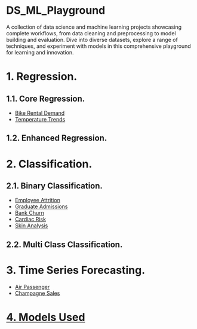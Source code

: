 # DS_ML_Playground
A collection of data science and machine learning projects showcasing complete workflows, from data cleaning and 
preprocessing to model building and evaluation. Dive into diverse datasets, explore a range of techniques, and 
experiment with models in this comprehensive playground for learning and innovation.

# 1. Regression.
## 1.1. Core Regression.
- [Bike Rental Demand](a.%20Overview/Bike%20Rental%20Demand.md)
- [Temperature Trends](a.%20Overview/Temperature%20Trends.md)

## 1.2. Enhanced Regression.

# 2. Classification.
## 2.1. Binary Classification.
- [Employee Attrition](a.%20Overview/Employee%20Attrition.md)
- [Graduate Admissions](a.%20Overview/Graduate%20Admissions.md)
- [Bank Churn](a.%20Overview/Bank%20Churn.md)
- [Cardiac Risk](a.%20Overview/Cardiac%20Risk.md)
- [Skin Analysis](a.%20Overview/Skin%20Analysis.md)

## 2.2. Multi Class Classification.

# 3. Time Series Forecasting.
- [Air Passenger](a.%20Overview/Air%20Passenger.md)
- [Champagne Sales](a.%20Overview/Champagne%20Sales.md)

# [4. Models Used](Models%20Used.xlsx)